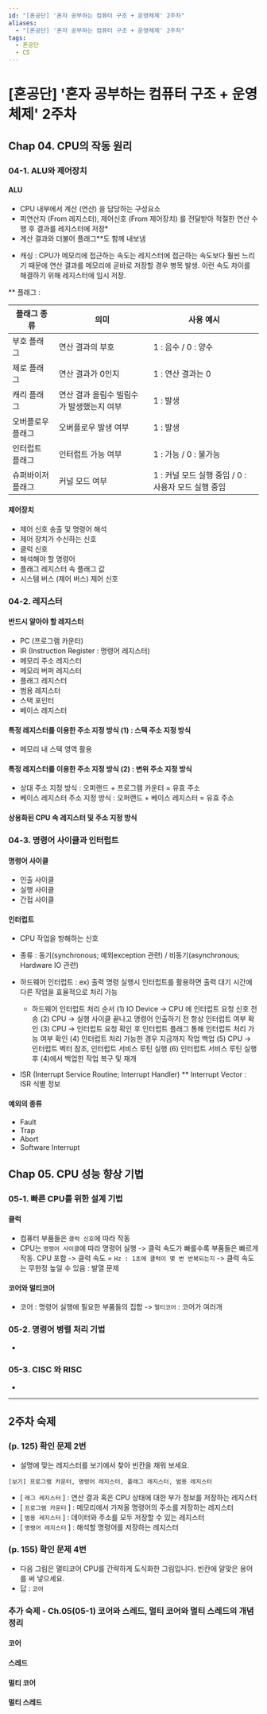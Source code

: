 ```yaml
---
id: "[혼공단] '혼자 공부하는 컴퓨터 구조 + 운영체제' 2주차"
aliases:
  - "[혼공단] '혼자 공부하는 컴퓨터 구조 + 운영체제' 2주차"
tags:
  - 혼공단
  - CS
---
```


# [혼공단] '혼자 공부하는 컴퓨터 구조 + 운영체제' 2주차

## Chap 04. CPU의 작동 원리

### 04-1. ALU와 제어장치

#### ALU

- CPU 내부에서 계산 (연산) 을 담당하는 구성요소
- 피연산자 (From 레지스터), 제어신호 (From 제어장치) 를 전달받아 적절한 연산 수행 후 결과를 레지스터에 저장*
- 계산 결과와 더불어 플래그**도 함께 내보냄

* 캐싱 : CPU가 메모리에 접근하는 속도는 레지스터에 접근하는 속도보다 훨씬 느리기 때문에 연산 결과를 메모리에  곧바로 저장할 경우 병목 발생.  이런 속도 차이를 해결하기 위해 레지스터에 임시 저장.

**  플래그 :

| 플래그 종류 |  의미 |  사용 예시 |
| --- | --- | --- |
| 부호 플래그 | 연산 결과의 부호  |  1 : 음수 / 0 : 양수 |
| 제로 플래그 | 연산 결과가 0인지 |  1 : 연산 결과는 0 |
| 캐리 플래그 | 연산 결과 올림수  빌림수가 발생했는지 여부 |  1 : 발생 |
| 오버플로우 플래그 | 오버플로우 발생 여부 | 1 : 발생 |
| 인터럽트 플래그 | 인터럽트 가능 여부 | 1 : 가능 / 0 : 불가능 |
| 슈퍼바이저 플래그 | 커널 모드 여부 | 1 : 커널 모드 실행 중임 / 0 : 사용자 모드 실행 중임 |


#### 제어장치

- 제어 신호 송출 및 명령어 해석
- 제어 장치가 수신하는 신호
 - 클럭 신호
 -  해석해야 할 명령어
 -  플래그 레지스터 속 플래그 값
 -  시스템 버스  (제어 버스)  제어 신호

### 04-2. 레지스터

#### 반드시 알아야 할 레지스터

- PC (프로그램 카운터)
- IR (Instruction Register : 명령어 레지스터)
- 메모리 주소 레지스터
- 메모리 버퍼 레지스터
- 플래그 레지스터
- 범용 레지스터
- 스택 포인터
- 베이스 레지스터

#### 특정 레지스터를 이용한 주소 지정 방식 (1) : 스택 주소 지정 방식

- 메모리 내 스택 영역 활용

#### 특정 레지스터를 이용한 주소 지정 방식 (2) : 변위 주소 지정 방식

- 상대 주소 지정 방식  :  오퍼랜드 + 프로그램 카운터  =  유효 주소
- 베이스 레지스터 주소 지정 방식 : 오퍼랜드 +  베이스 레지스터 =  유효 주소


#### 상용화된 CPU 속 레지스터 및 주소 지정 방식

### 04-3. 명령어 사이클과 인터럽트

#### 명령어 사이클

- 인출 사이클
- 실행 사이클
- 간접 사이클

#### 인터럽트

- CPU 작업을 방해하는 신호

- 종류 :  동기(synchronous; 예외exception 관련) /  비동기(asynchronous; Hardware IO 관련)

 - 하드웨어 인터럽트 : ex) 출력 명령 실행시 인터럽트를 활용하면 출력  대기 시간에 다른 작업을 효율적으로 처리 가능
   - 하드웨어 인터럽트 처리 순서
    (1) IO Device -> CPU 에 인터럽트 요청 신호 전송
    (2) CPU -> 실행 사이클 끝나고 명령어 인출하기 전 항상 인터럽트 여부 확인
    (3) CPU -> 인터럽트 요청 확인 후 인터럽트 플래그 통해 인터럽트 처리 가능 여부 확인
    (4) 인터럽트 처리 가능한 경우 지금까지 작업 백업
    (5) CPU -> 인터럽트 벡터 참조,  인터럽트 서비스 루틴 실행
    (6) 인터럽트 서비스 루틴 실행 후 (4)에서 백업한 작업 복구 및 재개

* ISR (Interrupt Service Routine; Interrupt Handler)
** Interrupt Vector : ISR 식별 정보

#### 예외의 종류

- Fault
- Trap
- Abort
- Software Interrupt

## Chap 05. CPU 성능 향상 기법

### 05-1. 빠른 CPU를 위한 설계 기법

#### 클럭

- 컴퓨터 부품들은 `클럭 신호`에 따라 작동
- CPU는 `명령어 사이클`에 따라 명령어 실행
  -> 클럭 속도가 빠를수록 부품들은 빠르게 작동.  CPU 포함
  -> 클럭 속도 = `Hz : 1초에 클럭이 몇 번 반복되는지`
  -> 클럭 속도는 무한정 높일 수 있음 : 발열 문제

#### 코어와 멀티코어

- 코어 : 명령어 실행에 필요한 부품들의 집합 -> `멀티코어` : 코어가 여러개

### 05-2. 명령어 병렬 처리 기법
-  

### 05-3. CISC 와 RISC
-

---

## 2주차 숙제

### (p. 125) 확인 문제 2번

- 설명에 맞는 레지스터를 보기에서 찾아 빈칸을 채워 보세요.

```
[보기] 프로그램 카운터, 명령어 레지스터, 플래그 레지스터, 범용 레지스터
```
- [ `래그 레지스터` ] : 연산 결과 혹은 CPU 상태에 대한 부가 정보를 저장하는 레지스터
- [ `프로그램 카운터` ] : 메모리에서 가져올 명령어의 주소를 저장하는 레지스터
- [ `범용 레지스터` ] : 데이터와 주소를 모두 저장할 수 있는 레지스터
- [ `명령어 레지스터` ] : 해석할 명령어를 저장하는 레지스터

### (p. 155) 확인 문제 4번

- 다음 그림은 멀티코어 CPU를 간략하게 도식화한 그림입니다. 빈칸에 알맞은 용어를 써 넣으세요.
- 답 : `코어`


### 추가 숙제 - Ch.05(05-1) 코어와 스레드, 멀티 코어와 멀티 스레드의 개념 정리

#### 코어

#### 스레드

#### 멀티 코어

#### 멀티 스레드


